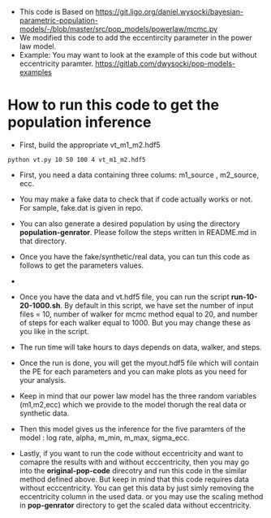 
* This code is Based on https://git.ligo.org/daniel.wysocki/bayesian-parametric-population-models/-/blob/master/src/pop_models/powerlaw/mcmc.py
* We modified this code to add the eccentircity parameter in the power law model.
* Example: You may want to look at the example of this code but without eccentricity paramter. https://gitlab.com/dwysocki/pop-models-examples

# How to run this code to get the population inference

* First, build the appropriate vt_m1_m2.hdf5
```
python vt.py 10 50 100 4 vt_m1_m2.hdf5
```
* First, you need a data containing three colums: m1_source , m2_source, ecc.
* You may make a fake data to check that if code actually works or not. For sample, fake.dat is given in repo.
* You can also generate a desired population by using the directory **population-genrator**. Please follow the steps written in README.md in that directory.
* Once you have the fake/synthetic/real data, you can tun this code as follows to get the parameters values.
* 
* Once you have the data and vt.hdf5 file, you can run the script **run-10-20-1000.sh**. By default in this script, we have set the number of input files = 10, number of walker for mcmc method equal to 20, and number of steps for each walker equal to 1000. But you may change these as you like in the script.
* The run time will take hours to days depends on data, walker, and steps.
* Once the run is done, you will get the myout.hdf5 file which will contain the PE for each parameters and you can make plots as you need for your analysis.

* Keep in mind that our power law model has the three random variables (m1,m2,ecc) which we provide to the model thorugh the real data or synthetic data.
* Then this model gives us the inference for the five paramters of the model : log rate, alpha, m_min, m_max, sigma_ecc.
* Lastly, if you want to run the code without eccentricity and want to comapre the results with and without ecccentricity, then you may go into the **original-pop-code** direcotry and run this code in the similar method defined above. But keep in mind that this code requires data without ecccentricity. You can get this data by just simly removing the eccentricity column in the used data. or you may use the scaling method in **pop-genrator** directory to get the scaled data without eccentricity.
